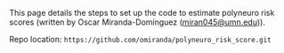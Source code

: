 This page details the steps to set up the code to estimate polyneuro risk scores (written by Oscar Miranda-Domínguez (miran045@umn.edu)).

Repo location: `https://github.com/omiranda/polyneuro_risk_score.git`